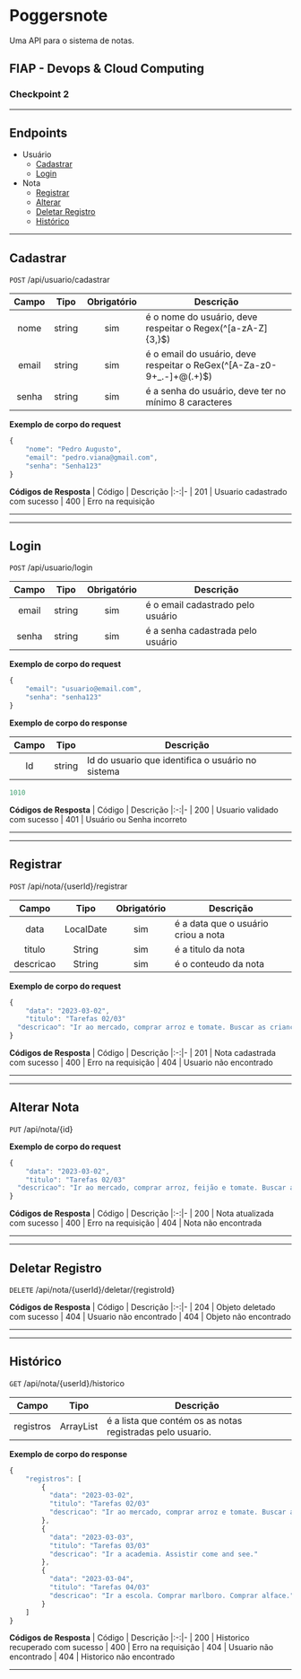 # Poggersnote

Uma API para o sistema de notas.

## FIAP - Devops & Cloud Computing 

### Checkpoint 2

---

## Endpoints
- Usuário
    - [Cadastrar](#cadastrar)
    - [Login](#login)
- Nota
    - [Registrar](#registrar)
    - [Alterar](#alterar-nota)
    - [Deletar Registro](#deletar-registro)
    - [Histórico](#histórico)

---

## Cadastrar
`POST` /api/usuario/cadastrar

| Campo | Tipo | Obrigatório | Descrição
|:-------:|:------:|:-------------:|--
| nome | string | sim | é o nome do usuário, deve respeitar o Regex(^[a-zA-Z]{3,}$)
| email | string | sim | é o email do usuário, deve respeitar o ReGex(^[A-Za-z0-9+_.-]+@(.+)$)
| senha | string | sim | é a senha do usuário, deve ter no mínimo 8 caracteres


**Exemplo de corpo do request**
```js
{
	"nome": "Pedro Augusto",
	"email": "pedro.viana@gmail.com",
	"senha": "Senha123"
}
```

**Códigos de Resposta**
| Código | Descrição
|:-:|-
| 201 | Usuario cadastrado com sucesso
| 400 | Erro na requisição

---

---

## Login
`POST` /api/usuario/login

| Campo | Tipo | Obrigatório | Descrição
|:-------:|:------:|:-------------:|--
| email | string | sim | é o email cadastrado pelo usuário
| senha | string | sim | é a senha cadastrada pelo usuário

**Exemplo de corpo do request**
```js
{
	"email": "usuario@email.com",
	"senha": "senha123"
}
```

**Exemplo de corpo do response**

| Campo | Tipo | Descrição
|:-------:|:------:|-------------
|Id | string | Id do usuario que identifica o usuário no sistema

```js
1010
```

**Códigos de Resposta**
| Código | Descrição
|:-:|-
| 200 | Usuario validado com sucesso
| 401 | Usuário ou Senha incorreto

---

---

## Registrar
`POST` /api/nota/{userId}/registrar

| Campo | Tipo | Obrigatório | Descrição
|:-------:|:------:|:-------------:|--
| data | LocalDate | sim | é a data que o usuário criou a nota
| titulo | String | sim | é a titulo da nota
| descricao | String | sim | é o conteudo da nota

**Exemplo de corpo do request**
```js
{
	"data": "2023-03-02",
	"titulo": "Tarefas 02/03"
  "descricao": "Ir ao mercado, comprar arroz e tomate. Buscar as crianças na escola."
}
```

**Códigos de Resposta**
| Código | Descrição
|:-:|-
| 201 | Nota cadastrada com sucesso
| 400 | Erro na requisição
| 404 | Usuario não encontrado

---

---

## Alterar Nota
`PUT` /api/nota/{id}

**Exemplo de corpo do request**
```js
{
	"data": "2023-03-02",
	"titulo": "Tarefas 02/03"
  "descricao": "Ir ao mercado, comprar arroz, feijão e tomate. Buscar as crianças na escola."
}
```

**Códigos de Resposta**
| Código | Descrição
|:-:|-
| 200 | Nota atualizada com sucesso
| 400 | Erro na requisição
| 404 | Nota não encontrada

---

---

## Deletar Registro
`DELETE` /api/nota/{userId}/deletar/{registroId}

**Códigos de Resposta**
| Código | Descrição
|:-:|-
| 204 | Objeto deletado com sucesso
| 404 | Usuario não encontrado
| 404 | Objeto não encontrado

---

---

## Histórico
`GET` /api/nota/{userId}/historico

| Campo | Tipo | Descrição
|:-------:|:------:|--
| registros | ArrayList<Registro> | é a lista que contém os as notas registradas pelo usuario.

**Exemplo de corpo do response**
```js
{
    "registros": [
        {
          "data": "2023-03-02",
          "titulo": "Tarefas 02/03"
          "descricao": "Ir ao mercado, comprar arroz e tomate. Buscar as crianças na escola."
        },
        {
          "data": "2023-03-03",
          "titulo": "Tarefas 03/03"
          "descricao": "Ir a academia. Assistir come and see."
        },
        {
          "data": "2023-03-04",
          "titulo": "Tarefas 04/03"
          "descricao": "Ir a escola. Comprar marlboro. Comprar alface."
        }    
    ]
}
```

**Códigos de Resposta**
| Código | Descrição
|:-:|-
| 200 | Historico recuperado com sucesso
| 400 | Erro na requisição
| 404 | Usuario não encontrado
| 404 | Historico não encontrado

---
